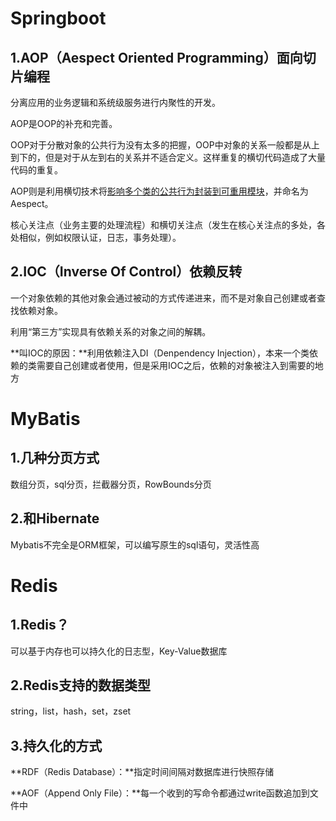 # Springboot

## 1.AOP（Aespect Oriented Programming）面向切片编程

分离应用的业务逻辑和系统级服务进行内聚性的开发。

AOP是OOP的补充和完善。

OOP对于分散对象的公共行为没有太多的把握，OOP中对象的关系一般都是从上到下的，但是对于从左到右的关系并不适合定义。这样重复的横切代码造成了大量代码的重复。

AOP则是利用横切技术将<u>影响多个类的公共行为封装到可重用模块</u>，并命名为Aespect。

核心关注点（业务主要的处理流程）和横切关注点（发生在核心关注点的多处，各处相似，例如权限认证，日志，事务处理）。

## 2.IOC（Inverse Of Control）依赖反转

一个对象依赖的其他对象会通过被动的方式传递进来，而不是对象自己创建或者查找依赖对象。

利用“第三方”实现具有依赖关系的对象之间的解耦。

**叫IOC的原因：**利用依赖注入DI（Denpendency Injection），本来一个类依赖的类需要自己创建或者使用，但是采用IOC之后，依赖的对象被注入到需要的地方



# MyBatis

## 1.几种分页方式

数组分页，sql分页，拦截器分页，RowBounds分页

## 2.和Hibernate

Mybatis不完全是ORM框架，可以编写原生的sql语句，灵活性高



# Redis

## 1.Redis？

可以基于内存也可以持久化的日志型，Key-Value数据库

## 2.Redis支持的数据类型

string，list，hash，set，zset

## 3.持久化的方式

**RDF（Redis Database）：**指定时间间隔对数据库进行快照存储

**AOF（Append Only File）：**每一个收到的写命令都通过write函数追加到文件中













